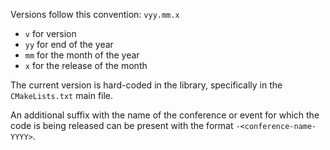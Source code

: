 Versions follow this convention:
`vyy.mm.x` 
- `v` for version
- `yy` for end of the year 
- `mm` for  the month of the year
- `x` for the release of the month

The current version is hard-coded in the library, specifically in the `CMakeLists.txt` main file. 

An additional suffix with the name of the conference or event for which the code is being released can be present with the format `-<conference-name-YYYY>`.